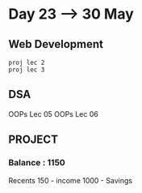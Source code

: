 # Day 23 --> 30 May 

## Web Development
    proj lec 2 
    proj lec 3 



## DSA
   OOPs Lec 05 
   OOPs Lec 06

## PROJECT
    

### Balance : 1150
Recents
150 - income
1000 - Savings 